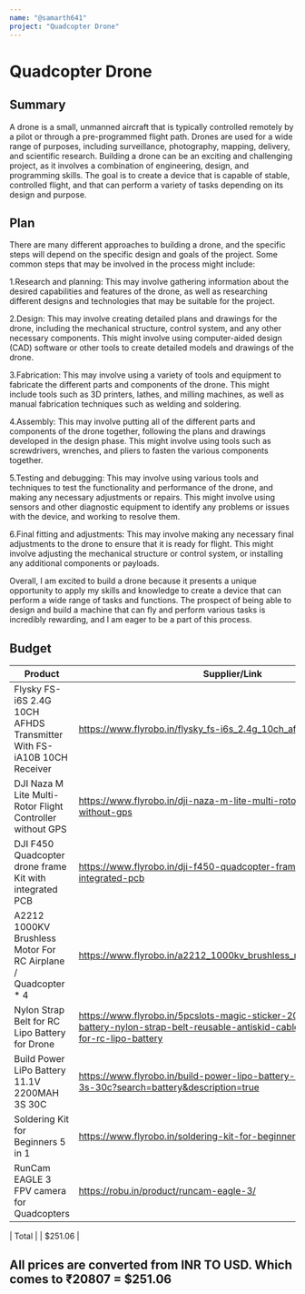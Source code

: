 ```yaml
---
name: "@samarth641"
project: "Quadcopter Drone"
---
```


# Quadcopter Drone

## Summary

A drone is a small, unmanned aircraft that is typically controlled remotely by a pilot or through a pre-programmed flight path. 
Drones are used for a wide range of purposes, including surveillance, photography, mapping, delivery, and scientific research.
Building a drone can be an exciting and challenging project, as it involves a combination of engineering, design, and programming skills. 
The goal is to create a device that is capable of stable, controlled flight, and that can perform a variety of tasks depending on its design and purpose.

## Plan

There are many different approaches to building a drone, and the specific steps will depend on the specific design and goals of the project. Some common steps that may be involved in the process might include:

1.Research and planning: This may involve gathering information about the desired capabilities and features of the drone, 
as well as researching different designs and technologies that may be suitable for the project.

2.Design: This may involve creating detailed plans and drawings for the drone, including the mechanical structure, 
control system, and any other necessary components. This might involve using computer-aided design (CAD) software or other tools to create detailed models and drawings of the drone.

3.Fabrication: This may involve using a variety of tools and equipment to fabricate the different parts and components of the drone. This might include tools such as 3D printers, lathes, and milling machines, as well as manual fabrication techniques such as welding and soldering.

4.Assembly: This may involve putting all of the different parts and components of the drone together, 
following the plans and drawings developed in the design phase. This might involve using tools such as screwdrivers,
wrenches, and pliers to fasten the various components together.

5.Testing and debugging: This may involve using various tools and techniques to test the functionality and performance of the drone, 
and making any necessary adjustments or repairs. This might involve using sensors and other diagnostic equipment to identify any problems or 
issues with the device, and working to resolve them.

6.Final fitting and adjustments: This may involve making any necessary final adjustments to the drone to ensure that it is ready for flight. 
This might involve adjusting the mechanical structure or control system, or installing any additional components or payloads.

Overall, I am excited to build a drone because it presents a unique opportunity to apply my skills and knowledge to create a device that can perform
a wide range of tasks and functions. The prospect of being able to design and build a machine that can fly and perform various tasks is incredibly rewarding, 
and I am eager to be a part of this process.

## Budget

| Product         | Supplier/Link                         | Cost   |
| --------------- | ------------------------------------- | ------ |
| Flysky FS-i6S 2.4G 10CH AFHDS Transmitter With FS-iA10B 10CH Receiver   | https://www.flyrobo.in/flysky_fs-i6s_2.4g_10ch_afhds_2a_transmitter | $83.24  |
| DJI Naza M Lite Multi-Rotor Flight Controller without GPS | https://www.flyrobo.in/dji-naza-m-lite-multi-rotor-flight-controller-without-gps  | $74.79 |
| DJI F450 Quadcopter drone frame Kit with integrated PCB | https://www.flyrobo.in/dji-f450-quadcopter-frame-kit-with-integrated-pcb  | $9.04 |
| A2212 1000KV Brushless Motor For RC Airplane / Quadcopter * 4 | https://www.flyrobo.in/a2212_1000kv_brushless_motor_for_rc_airplane | $22.63 |
| Nylon Strap Belt for RC Lipo Battery for Drone | https://www.flyrobo.in/5pcslots-magic-sticker-20x270mm-rc-lipo-battery-nylon-strap-belt-reusable-antiskid-cable-tie-down-strap-for-rc-lipo-battery  | $0.47 |
| Build Power LiPo Battery 11.1V 2200MAH 3S 30C | https://www.flyrobo.in/build-power-lipo-battery-11.1v-2200mah-3s-30c?search=battery&description=true | $18.08 |
| Soldering Kit for Beginners 5 in 1 | https://www.flyrobo.in/soldering-kit-for-beginners-5-1 | $4.21 |
| RunCam EAGLE 3 FPV camera for Quadcopters | https://robu.in/product/runcam-eagle-3/ | $38.60 |

| Total           |                                       | $251.06 |

## All prices are converted from INR TO USD. Which comes to ₹20807 = $251.06
